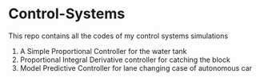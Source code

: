 # Control-Systems
This repo contains all the codes of my control systems simulations
1) A Simple Proportional Controller for the water tank
2) Proportional Integral Derivative controller for catching the block
3) Model Predictive Controller for lane changing case of autonomous car
